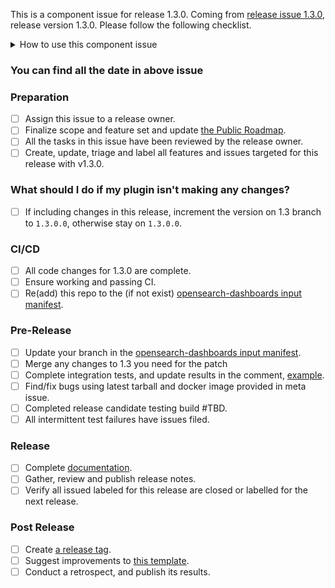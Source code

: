 This is a component issue for release 1.3.0.
Coming from [release issue 1.3.0](https://github.com/opensearch-project/opensearch-build/issues/870), release version 1.3.0. Please follow the following checklist.

<details><summary>How to use this component issue</summary>
<p>

## This Component Issue
This component issue captures the state of the OpenSearch release, on component/plugin level, its assignee is responsible for driving the release of the component.  Please contact them or @mention them on this issue for help. 

## Release Steps
There are several steps to the release process, components that are behind present risk to the release.  Component owners resolve tasks on this ticket to communicate with the overall release owner.

Steps have completion dates for coordinating efforts between the components of a release; components can start as soon as they are ready far in advance of a future release.

You can find all the corresponding dates of each step in the release issue above.

</p>
</details>


### You can find all the date in above issue 

### Preparation

- [ ] Assign this issue to a release owner.
- [ ] Finalize scope and feature set and update [the Public Roadmap](https://github.com/orgs/opensearch-project/projects/1).
- [ ] All the tasks in this issue have been reviewed by the release owner.
- [ ] Create, update, triage and label all features and issues targeted for this release with v1.3.0.

### What should I do if my plugin isn't making any changes?
- [ ] If including changes in this release, increment the version on 1.3 branch to `1.3.0.0`, otherwise stay on `1.3.0.0`.

### CI/CD

- [ ] All code changes for 1.3.0 are complete.
- [ ] Ensure working and passing CI.
- [ ] Re(add) this repo to the (if not exist) [opensearch-dashboards input manifest](https://github.com/opensearch-project/opensearch-build/blob/main/manifests/1.3.0/opensearch-dashboards-1.3.0.yml).

### Pre-Release

- [ ] Update your branch in the [opensearch-dashboards input manifest](https://github.com/opensearch-project/opensearch-build/blob/main/manifests/1.3.0/opensearch-dashboards-1.3.0.yml).
- [ ] Merge any changes to 1.3 you need for the patch
- [ ] Complete integration tests, and update results in the comment, [example](https://github.com/opensearch-project/opensearch-build/issues/1118).
- [ ] Find/fix bugs using latest tarball and docker image provided in meta issue.
- [ ] Completed release candidate testing build #TBD.
- [ ] All intermittent test failures have issues filed.

### Release

- [ ] Complete [documentation](https://github.com/opensearch-project/documentation-website).
- [ ] Gather, review and publish release notes.
- [ ] Verify all issued labeled for this release are closed or labelled for the next release.

### Post Release

- [ ] Create [a release tag](https://github.com/opensearch-project/.github/blob/main/RELEASING.md#tagging).
- [ ] Suggest improvements to [this template](https://github.com/opensearch-project/opensearch-build/blob/main/.github/ISSUE_TEMPLATE/release_template.md).
- [ ] Conduct a retrospect, and publish its results.
